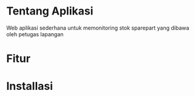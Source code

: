 # Tentang Aplikasi
Web aplikasi sederhana untuk memonitoring stok sparepart yang dibawa oleh petugas lapangan
# Fitur
# Installasi

